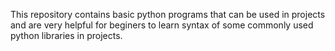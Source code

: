 This repository contains basic python programs that can be used in projects and are very helpful for beginers to learn syntax of some commonly used python libraries in projects.
